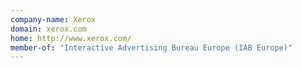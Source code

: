 ```yaml
---
company-name: Xerox
domain: xerox.com
home: http://www.xerox.com/
member-of: "Interactive Advertising Bureau Europe (IAB Europe)"
---
```




